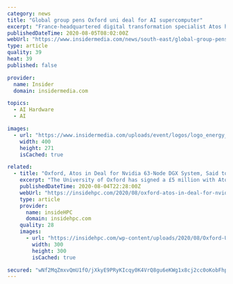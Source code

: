```yaml
---
category: news
title: "Global group pens Oxford uni deal for AI supercomputer"
excerpt: "France-headquartered digital transformation specialist Atos has signed a four-year contract worth £5m with the University of Oxford to develop a new artificial intelligence (AI) supercomputer."
publishedDateTime: 2020-08-05T08:02:00Z
webUrl: "https://www.insidermedia.com/news/south-east/global-group-pens-oxford-uni-deal-for-ai-supercomputer"
type: article
quality: 39
heat: 39
published: false

provider:
  name: Insider
  domain: insidermedia.com

topics:
  - AI Hardware
  - AI

images:
  - url: "https://www.insidermedia.com/uploads/event/logos/logo_energy_putting_the_power_in_your_hands.jpg"
    width: 400
    height: 271
    isCached: true

related:
  - title: "Oxford, Atos in Deal for Nvidia 63-Node DGX System, Said to be UK’s Largest AI Supercomputer"
    excerpt: "The University of Oxford has signed a £5 million with Atos, provider of  hybrid cloud and big data solutions, to deliver what the two organizations say will be the UK’s largest AI-focused supercomputer,"
    publishedDateTime: 2020-08-04T22:28:00Z
    webUrl: "https://insidehpc.com/2020/08/oxford-atos-in-deal-for-nvidia-63-node-dgx-system-said-to-be-uks-largest-ai-supercomputer/"
    type: article
    provider:
      name: insideHPC
      domain: insidehpc.com
    quality: 28
    images:
      - url: "https://insidehpc.com/wp-content/uploads/2020/08/Oxford-University-logo.png"
        width: 300
        height: 300
        isCached: true

secured: "wNf2MqZmxvQmU1fO/jXkyE9PRyKIcqy0K4VrQ8gu6eKWg1x8cj2cc0oKobFhpmCOUzIi1PuB7Xh2ygAXjY4VHNK3v4GOYz9GM7DfluzcYxr3/MC6vquUezrjMYe/rDMdE028uXLIzS7Y7LyjF1R3pWhNrzxQNoBMVBFfrZI/fBL3M12H1XV/lS9djR8dOM86SYr+ub6MYnPzXC6SVVLWBbkg7r+aXlZs3k4ML/4nEMhIazn+O2OFOToJFB1ZeFJ6paqiT6lrjb6nqRsE23ecWMGVkD3ODc3Mh9gWLMOmhg0UxKt+T6Wl8a7EFeBVthvcW7JaqbbBZLKzLbnt7cLi6w==;NIH+YIMcJEJGwUuZgtYlew=="
---
```


